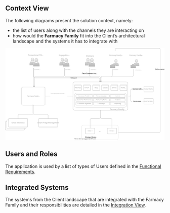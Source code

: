 ## Context View

The following diagrams present the solution context, namely: 
- the list of users along with the channels they are interacting on
- how would the **Farmacy Family** fit into the Client’s architectural landscape and the systems it has to integrate with

![image](../../files/FarmacyFamilyContextView.drawio.svg)

## Users and Roles
The application is used by a list of types of Users defined in the [Functional Requirements](../../SoftwareRequirementsSpecifications.md).

## Integrated Systems
The systems from the Client landscape that are integrated with the Farmacy Family and their responsibilities are detailed in the [Integration View](../05IntegrationView.md).
